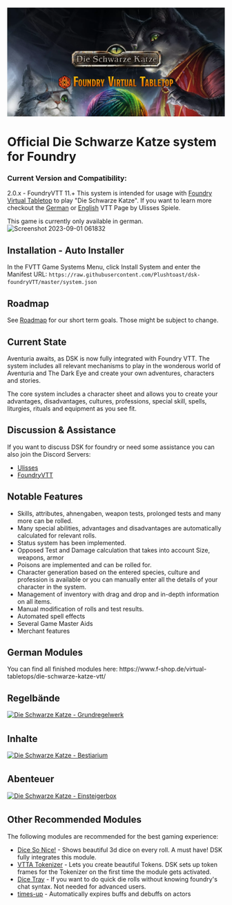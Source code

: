 ![alt text](https://github.com/Plushtoast/dsk-foundryVTT/blob/master/icons/githublogo.webp?raw=true)


# Official Die Schwarze Katze system for Foundry

### Current Version and Compatibility:
2.0.x - FoundryVTT 11.+
This system is intended for usage with [Foundry Virtual Tabletop](https://foundryvtt.com/) to play "Die Schwarze Katze".
If you want to learn more checkout the [German](https://ulisses-spiele.de/virtual-tabletop-dsa-vtt/) or [English](https://ulisses-us.com/ulisses-virtual-tabletops/virtual-tabletop-dsa-vtt/) VTT Page by Ulisses Spiele.

This game is currently only available in german.
![Screenshot 2023-09-01 061832](https://github.com/Plushtoast/dsk-foundryVTT/assets/44941845/80c7b76b-c080-4cbd-869d-6895eeb07c3c)

## Installation - Auto Installer
In the FVTT Game Systems Menu, click Install System and enter the Manifest URL: `https://raw.githubusercontent.com/Plushtoast/dsk-foundryVTT/master/system.json`

## Roadmap
See [Roadmap](https://github.com/users/Plushtoast/projects/3/views/6) for our short term goals. Those might be subject to change.

## Current State
Aventuria awaits, as DSK is now fully integrated with Foundry VTT.
The system includes all relevant mechanisms to play in the wonderous world of Aventuria and The Dark Eye and create your own adventures, characters and stories.

The core system includes a character sheet and allows you to create your advantages, disadvantages, cultures, professions, special skill, spells, liturgies, rituals and equipment as you see fit.

## Discussion & Assistance
If you want to discuss DSK for foundry or need some assistance you can also join the Discord Servers:
* [Ulisses](https://discord.com/invite/SnqCgcvPzR)
* [FoundryVTT](https://discord.gg/foundryvtt)

## Notable Features
* Skills, attributes, ahnengaben, weapon tests, prolonged tests and many more can be rolled.
* Many special abilities, advantages and disadvantages are automatically calculated for relevant rolls.
* Status system has been implemented.
* Opposed Test and Damage calculation that takes into account Size, weapons, armor
* Poisons are implemented and can be rolled for.
* Character generation based on the entered species, culture and profession is available or you can manually enter all the details of your character in the system.
* Management of inventory with drag and drop and in-depth information on all items.
* Manual modification of rolls and test results.
* Automated spell effects
* Several Game Master Aids
* Merchant features

<h2>German Modules</h2>
You can find all finished modules here:
https://www.f-shop.de/virtual-tabletops/die-schwarze-katze-vtt/

<h2>Regelbände</h2>
<a href="https://www.f-shop.de/virtual-tabletops/die-schwarze-katze-vtt/regel-module/3196/die-schwarze-katze-regelwerk-fuer-foundry-vtt" target="_blank" data-tooltip="Die Schwarze Katze - Grundregelwerk">
    <img src="https://www.f-shop.de/media/image/1a/a1/ca/ESD090_0_0999_600x600.jpg" alt="Die Schwarze Katze - Grundregelwerk" style="margin-right: 5px; margin-bottom: 5px; text-align:center; width:210px;">
</a>
<h2>Inhalte</h2>
<a href="https://www.f-shop.de/virtual-tabletops/die-schwarze-katze-vtt/regel-module/3436/die-schwarze-katze-bestiarium-fuer-foundry-vtt" target="_blank" data-tooltip="Die Schwarze Katze - Bestiarium">
    <img src="https://www.f-shop.de/media/image/13/ec/68/ESD091_0_0999.jpg" alt="Die Schwarze Katze - Bestiarium" style="margin-right: 5px; margin-bottom: 5px; text-align:center; width:210px;">
</a>
<h2>Abenteuer</h2>
<a href="https://www.f-shop.de/detail/index/sArticle/3723" target="_blank" data-tooltip="Die Schwarze Katze - Einsteigerbox">
    <img src="https://www.f-shop.de/media/image/86/d9/29/ESD092_0_0999.jpg" alt="Die Schwarze Katze - Einsteigerbox" style="margin-right: 5px; margin-bottom: 5px; text-align:center; width:210px;">
</a>

## Other Recommended Modules
The following modules are recommended for the best gaming experience:
- [Dice So Nice!](https://gitlab.com/riccisi/foundryvtt-dice-so-nice) - Shows beautiful 3d dice on every roll. A must have! DSK fully integrates this module.
- [VTTA Tokenizer](https://github.com/mrprimate/vtta-tokenizer) - Lets you create beautiful Tokens. DSK sets up token frames for the Tokenizer on the first time the module gets activated.
- [Dice Tray](https://gitlab.com/asacolips-projects/foundry-mods/foundry-vtt-dice-calculator) - If you want to do quick die rolls without knowing foundry's chat syntax. Not needed for advanced users.
- [times-up](https://gitlab.com/tposney/times-up) - Automatically expires buffs and debuffs on actors



